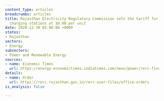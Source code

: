 ```yaml
---
content_type: articles
breadcrumbs: articles
title: Rajasthan Electricity Regulatory Commission sets the tariff for electric vehicle
  charging stations at $0.08 per unit
date: 2020-12-30 05:00:00 +0000
states:
- Rajasthan
sectors:
- Energy
subsectors:
- Power and Renewable Energy
sources:
- name: Economic Times
  url: https://energy.economictimes.indiatimes.com/news/power/rerc-fixes-rs-6/unit-power-tariff-for-ev-charging-stations/79924175
details:
- name: Order
  url: https://rerc.rajasthan.gov.in/rerc-user-files/office-orders
is_analysis: false

---
```


